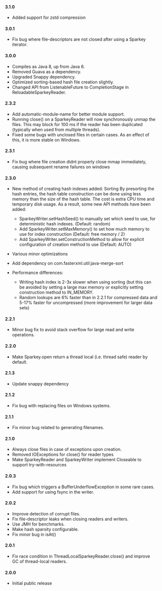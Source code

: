 #### 3.1.0
* Added support for zstd compression

#### 3.0.1
* Fix bug where file-descriptors are not closed after using a Sparkey iterator.

#### 3.0.0
* Compiles as Java 8, up from Java 6.
* Removed Guava as a dependency.
* Upgraded Snappy dependency.
* Optimized sorting-based hash file creation slightly.
* Changed API from ListenableFuture to CompletionStage in ReloadableSparkeyReader.

#### 2.3.2
* Add automatic-module-name for better module support.
* Running close() on a SparkeyReader will now synchronously unmap the files.
  This may block for 100 ms if the reader has been duplicated (typically when used from multiple threads).
* Fixed some bugs with unclosed files in certain cases. As an effect of this, it is more stable on Windows. 

#### 2.3.1
* Fix bug where file creation didnt properly close mmap immediately,
  causing subsequent rename failures on windows

#### 2.3.0
* New method of creating hash indexes added: Sorting
  By presorting the hash entries, the hash table construction can be done using less memory than the size of the hash table.
  The cost is extra CPU time and temporary disk usage.
  As a result, some new API methods have been added:
  - SparkeyWriter.setHashSeed() to manually set which seed to use, for deterministic hash indexes. (Default: random)
  - Add SparkeyWriter.setMaxMemory() to set how much memory to use for index construction (Default: free memory / 2)
  - Add SparkeyWriter.setConstructionMethod to allow for explicit configuration of creation method to use (Default: AUTO)
* Various minor optimizations
* Add dependency on com.fasterxml.util:java-merge-sort

* Performance differences:
  - Writing hash index is 2-3x slower when using sorting (but this can be avoided by setting a large max memory or explicitly
    setting construction method to IN_MEMORY.
  - Random lookups are 6% faster than in 2.2.1 for compressed data and 5-17% faster for uncompressed (more improvement for larger data sets)



#### 2.2.1
* Minor bug fix to avoid stack overflow for large read and write operations.

#### 2.2.0
* Make Sparkey.open return a thread local (i.e. thread safe) reader by default.

#### 2.1.3
* Update snappy dependency

#### 2.1.2
* Fix bug with replacing files on Windows systems.

#### 2.1.1
* Fix minor bug related to generating filenames.

#### 2.1.0
* Always close files in case of exceptions upon creation.
* Removed IOExceptions for close() for reader types
* Make SparkeyReader and SparkeyWriter implement Closeable to support try-with-resources

#### 2.0.3
* Fix bug which triggers a BufferUnderflowException in some rare cases.
* Add support for using fsync in the writer.

#### 2.0.2
* Improve detection of corrupt files.
* Fix file-descriptor leaks when closing readers and writers.
* Use JMH for benchmarks.
* Make hash sparsity configurable.
* Fix minor bug in isAt()

#### 2.0.1
* Fix race condition in ThreadLocalSparkeyReader.close() and improve GC of thread-local readers.

#### 2.0.0
* Initial public release
